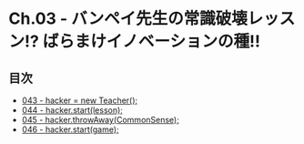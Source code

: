 # Ch.03 - バンペイ先生の常識破壊レッスン!? ばらまけイノベーションの種!!



## 目次

* [043 - hacker = new Teacher();](043.txt)
* [044 - hacker.start(lesson);](044.txt)
* [045 - hacker.throwAway(CommonSense);](045.txt)
* [046 - hacker.start(game);](046.txt)

